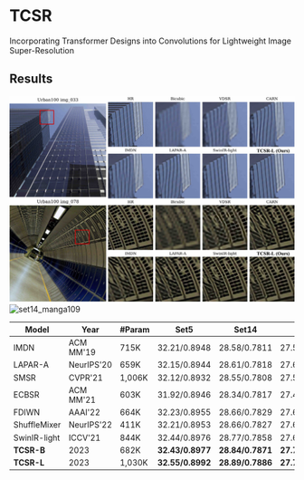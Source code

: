 # TCSR
Incorporating Transformer Designs into Convolutions for Lightweight Image Super-Resolution


## Results
![Urban100](https://raw.githubusercontent.com/Aitical/TCSR/main/pics/vision_fig1.jpg)
![set14_manga109](https://raw.githubusercontent.com/Aitical/TCSR/main/pics/vision2.jpg)


| **Model** | **Year** | **#Param** | **Set5** | **Set14** | **B100** | **Urban100** | **Manga109** |
| --- | --- | --- | --- | --- | --- | --- | --- |
| IMDN | ACM MM'19 | 715K | 32.21/0.8948 | 28.58/0.7811 | 27.56/0.7353 | 26.04/0.7838 | 30.45/0.9075 |
| LAPAR-A | NeurIPS'20 | 659K | 32.15/0.8944 | 28.61/0.7818 | 27.61/0.7366 | 26.14/0.7871 | 30.42/0.9074 |
| SMSR | CVPR'21 | 1,006K | 32.12/0.8932 | 28.55/0.7808 | 27.55/0.7351 | 26.11/0.7868 | 30.54/0.9085 |
| ECBSR | ACM MM'21 | 603K | 31.92/0.8946 | 28.34/0.7817 | 27.48/0.7393 | 25.81/0.7773 | 30.15/0.8315 |
| FDIWN  | AAAI'22 | 664K | 32.23/0.8955 | 28.66/0.7829 | 27.62/0.7380 | 26.28/0.7919 | 30.63/0.9098 |
| ShuffleMixer  | NeurIPS'22 | 411K | 32.21/0.8953 | 28.66/0.7827 | 27.61/0.7366 | 26.08/0.7835 | 30.65/0.9093 |
| SwinIR-light  | ICCV'21 | 844K | 32.44/0.8976 | 28.77/0.7858 | 27.69/0.7406 | 26.47/0.7980 | 30.92/0.9151 |
| **TCSR-B**  | 2023 | 682K | **32.43/0.8977** | **28.84/0.7871** | **27.72/0.7412** | **26.51/0.7994** | **31.01/0.9153** |
| **TCSR-L** | 2023 | 1,030K | **32.55/0.8992** | **28.89/0.7886** | **27.75/0.7423** | **26.67/0.8039** | **31.17/0.9170** |
